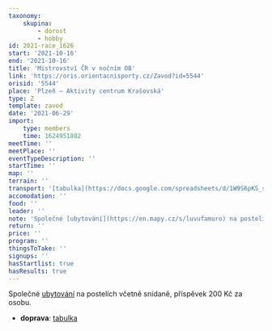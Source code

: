 ```yaml
---
taxonomy:
    skupina:
        - dorost
        - hobby
id: 2021-race_1626
start: '2021-10-16'
end: '2021-10-16'
title: 'Mistrovství ČR v nočním OB'
link: 'https://oris.orientacnisporty.cz/Zavod?id=5544'
orisid: '5544'
place: 'Plzeň – Aktivity centrum Krašovská'
type: Z
template: zavod
date: '2021-06-29'
import:
    type: members
    time: 1624951802
meetTime: ''
meetPlace: ''
eventTypeDescription: ''
startTime: ''
map: ''
terrain: ''
transport: '[tabulka](https://docs.google.com/spreadsheets/d/1W9S6pKS_s_MA_NzcA01Q2oIXY2CfCOg2GTk9b0oH5tI/edit?fbclid=IwAR2NXJvvAsozd_qXLGbvf1TwBuZJi9IPYtpqEiiUBZuDO9BdkJk_Fw4ZdYc#gid=1588252110)'
accomodation: ''
food: ''
leader: ''
note: 'Společné [ubytování](https://en.mapy.cz/s/luvufamuro) na postelích včetně snídaně, příspěvek 200 Kč za osobu.'
return: ''
price: ''
program: ''
thingsToTake: ''
signups: ''
hasStartlist: true
hasResults: true
---
```


Společné [ubytování](https://en.mapy.cz/s/luvufamuro) na postelích včetně snídaně, příspěvek 200 Kč za osobu.
* **doprava**: [tabulka](https://docs.google.com/spreadsheets/d/1W9S6pKS_s_MA_NzcA01Q2oIXY2CfCOg2GTk9b0oH5tI/edit?fbclid=IwAR2NXJvvAsozd_qXLGbvf1TwBuZJi9IPYtpqEiiUBZuDO9BdkJk_Fw4ZdYc#gid=1588252110)
